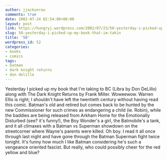 ```yaml
---
author: jjackunrau
comments: true
date: 2002-07-24 02:54:00+00:00
layout: post
link: https://hungryj.wordpress.com/2002/07/23/50-yesterday-i-picked-up-my-book-that-im-takin/
slug: 50-yesterday-i-picked-up-my-book-that-im-takin
title: '50'
wordpress_id: 52
categories:
- books
- comics
tags:
- batman
- dark knight returns
- don delillo
---
```


Yesterday I picked up my book that I'm taking to BC (Libra by Don DeLillo) along with The Dark Knight Returns by Frank Miller.  Woweewow.  Warren Ellis is right; I shouldn't have left the twentieth century without having read this comic.  Batman's old and retired but comes back to be hunted by the new Commissioner for such crimes as endangering a child (ie. Robin), while the baddies are being released from Arkham Home for the Emotionally Disturbed (see? it's funny!), the Boy Wonder's a girl, the Batmobile's a tank, and it all climaxes with a Batman vs Superman showdown on the streetcorner where Wayne's parents were killed.  Oh boy.  I read it all once through last night and have gone through the Batman Superman fight twice tonight.  It's funny how much I like Batman considering he's such a vengeance oriented fascist.  But really, who could possibly cheer for the red yellow and blue?
